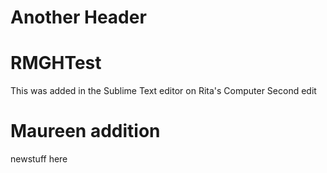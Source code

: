 # Another Header
# RMGHTest
This was added in the Sublime Text editor on Rita's Computer
Second edit
# Maureen addition
newstuff here
